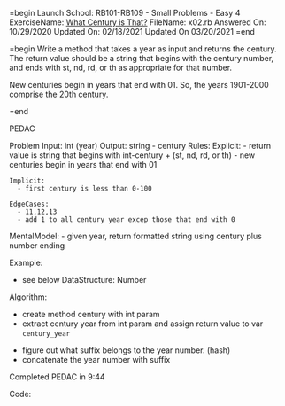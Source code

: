 =begin
Launch School: RB101-RB109 - Small Problems - Easy 4
ExerciseName: [What Century is That?](https://launchschool.com/exercises/d6a8f167)
FileName: x02.rb
Answered On: 10/29/2020
Updated On: 02/18/2021
Updated On 03/20/2021 
=end

=begin
Write a method that takes a year as input and returns the century. The return 
value should be a string that begins with the century number, and ends with 
st, nd, rd, or th as appropriate for that number.

New centuries begin in years that end with 01. So, the years 1901-2000 
comprise the 20th century.

=end

PEDAC

Problem
  Input: int (year)
  Output: string - century
  Rules:
    Explicit:
      - return value is string that begins with int-century + (st, nd, rd, or th)
      - new centuries begin in years that end with 01
      
    Implicit:
      - first century is less than 0-100
      
    EdgeCases:
      - 11,12,13
      - add 1 to all century year excep those that end with 0 
      
   MentalModel: 
       - given year, return formatted string using century plus number ending
       
Example:
  - see below
DataStructure:
  Number

Algorithm:
  + create method century with int param
  + extract  century year from int param and assign return value to var `century_year`
  - figure out what suffix belongs to the year number. (hash)
  - concatenate the year number with suffix

Completed PEDAC in 9:44
  
Code: